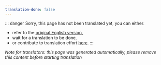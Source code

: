 ```yaml
---
translation-done: false
---
```

::: danger
Sorry, this page has not been translated yet, you can either:
- refer to the [original English version](<..\..\..\de\about\moderators.md>),
- wait for a translation to be done,
- or contribute to translation effort [here](https://github.com/bsmg/wiki).
:::

_Note for translators: this page was generated automatically, please remove this content before starting translation_
